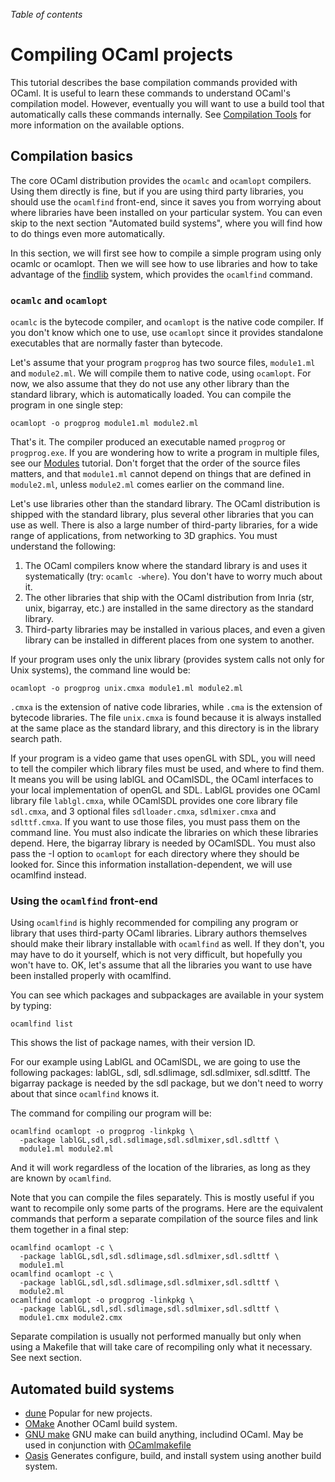<!-- ((! set title Compiling OCaml Projects !)) ((! set learn !)) -->

*Table of contents*

# Compiling OCaml projects

This tutorial describes the base compilation commands provided with
OCaml. It is useful to learn these commands to understand OCaml's
compilation model. However, eventually you will want to use a build tool
that automatically calls these commands internally. See [Compilation
Tools](dev_tools.html#compilation-tools) for more information on the
available options.

## Compilation basics
The core OCaml distribution provides the `ocamlc` and `ocamlopt`
compilers. Using them directly is fine, but if you are using third party
libraries, you should use the `ocamlfind` front-end, since it saves you
from worrying about where libraries have been installed on your
particular system. You can even skip to the next section "Automated
build systems", where you will find how to do things even more
automatically.

In this section, we will first see how to compile a simple program using
only ocamlc or ocamlopt. Then we will see how to use libraries and how
to take advantage of the
[findlib](http://projects.camlcity.org/projects/findlib.html)
system, which provides the `ocamlfind` command.

###  `ocamlc` and `ocamlopt`
`ocamlc` is the bytecode compiler, and `ocamlopt` is the native code
compiler. If you don't know which one to use, use `ocamlopt` since it
provides standalone executables that are normally faster than bytecode.

Let's assume that your program `progprog` has two source files,
`module1.ml` and `module2.ml`. We will compile them to native code,
using `ocamlopt`. For now, we also assume that they do not use any other
library than the standard library, which is automatically loaded. You
can compile the program in one single step:

```shell
ocamlopt -o progprog module1.ml module2.ml
```
That's it. The compiler produced an executable named `progprog` or
`progprog.exe`. If you are wondering how to write a program in multiple
files, see our [Modules](modules.html "Modules") tutorial. Don't forget
that the order of the source files matters, and that `module1.ml` cannot
depend on things that are defined in `module2.ml`, unless `module2.ml`
comes earlier on the command line.

Let's use libraries other than the standard library. The OCaml
distribution is shipped with the standard library, plus several other
libraries that you can use as well. There is also a large number of
third-party libraries, for a wide range of applications, from networking
to 3D graphics. You must understand the following:

1. The OCaml compilers know where the standard library is and uses it
 systematically (try: `ocamlc -where`). You don't have to worry much
 about it.
1. The other libraries that ship with the OCaml distribution from Inria
 (str, unix, bigarray, etc.) are installed in the same directory as
 the standard library.
1. Third-party libraries may be installed in various places, and even a
 given library can be installed in different places from one system
 to another.

If your program uses only the unix library (provides system calls not
only for Unix systems), the command line would be:

```shell
ocamlopt -o progprog unix.cmxa module1.ml module2.ml
```
`.cmxa` is the extension of native code libraries, while `.cma` is the
extension of bytecode libraries. The file `unix.cmxa` is found because
it is always installed at the same place as the standard library, and
this directory is in the library search path.

If your program is a video game that uses openGL with SDL, you will need
to tell the compiler which library files must be used, and where to find
them. It means you will be using lablGL and OCamlSDL, the OCaml
interfaces to your local implementation of openGL and SDL. LablGL
provides one OCaml library file `lablgl.cmxa`, while OCamlSDL provides
one core library file `sdl.cmxa`, and 3 optional files `sdlloader.cmxa`,
`sdlmixer.cmxa` and `sdlttf.cmxa`. If you want to use those files, you
must pass them on the command line. You must also indicate the libraries
on which these libraries depend. Here, the bigarray library is needed by
OCamlSDL. You must also pass the -I option to `ocamlopt` for each
directory where they should be looked for. Since this information
installation-dependent, we will use ocamlfind instead.

###  Using the `ocamlfind` front-end
Using `ocamlfind` is highly recommended for compiling any program or
library that uses third-party OCaml libraries. Library authors
themselves should make their library installable with `ocamlfind` as
well. If they don't, you may have to do it yourself, which is not very
difficult, but hopefully you won't have to. OK, let's assume that all
the libraries you want to use have been installed properly with
ocamlfind.

You can see which packages and subpackages are available in your system
by typing:

```shell
ocamlfind list
```
This shows the list of package names, with their version ID.

For our example using LablGL and OCamlSDL, we are going to use the
following packages: lablGL, sdl, sdl.sdlimage, sdl.sdlmixer, sdl.sdlttf.
The bigarray package is needed by the sdl package, but we don't need to
worry about that since `ocamlfind` knows it.

The command for compiling our program will be:

```shell
ocamlfind ocamlopt -o progprog -linkpkg \
  -package lablGL,sdl,sdl.sdlimage,sdl.sdlmixer,sdl.sdlttf \
  module1.ml module2.ml
```
And it will work regardless of the location of the libraries, as long as
they are known by `ocamlfind`.

Note that you can compile the files separately. This is mostly useful if
you want to recompile only some parts of the programs. Here are the
equivalent commands that perform a separate compilation of the source
files and link them together in a final step:

```shell
ocamlfind ocamlopt -c \
  -package lablGL,sdl,sdl.sdlimage,sdl.sdlmixer,sdl.sdlttf \
  module1.ml
ocamlfind ocamlopt -c \
  -package lablGL,sdl,sdl.sdlimage,sdl.sdlmixer,sdl.sdlttf \
  module2.ml
ocamlfind ocamlopt -o progprog -linkpkg \
  -package lablGL,sdl,sdl.sdlimage,sdl.sdlmixer,sdl.sdlttf \
  module1.cmx module2.cmx
```
Separate compilation is usually not performed manually but only when
using a Makefile that will take care of recompiling only what it
necessary. See next section.

## Automated build systems

- [dune](https://dune.readthedocs.io/en/latest/quick-start.html) Popular for new projects.
- [OMake](https://github.com/ocaml-omake/omake) Another OCaml build system.
- [GNU make](https://www.gnu.org/software/make/) GNU make can build anything, includind OCaml. May be used in conjunction with [OCamlmakefile](https://github.com/mmottl/ocaml-makefile)
- [Oasis](https://github.com/ocaml/oasis) Generates configure, build, and install system using another build system.
